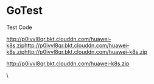 # GoTest
Test Code

http://p0ivvl8qr.bkt.clouddn.com/huawei-k8s.ziphttp://p0ivvl8qr.bkt.clouddn.com/huawei-k8s.ziphttp://p0ivvl8qr.bkt.clouddn.com/huawei-k8s.zip


http://p0ivvl8qr.bkt.clouddn.com/huawei-k8s.zip


\
